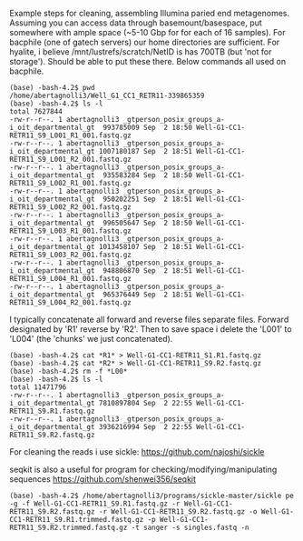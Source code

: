 Example steps for cleaning, assembling Illumina paried end metagenomes.
Assuming you can access data through basemount/basespace, put somewhere with ample space (~5-10 Gbp for for each of 16 samples). 
For bacphile (one of gatech servers) our home directories are sufficient. 
For hyalite, i believe /mnt/lustrefs/scratch/NetID is has 700TB (but 'not for storage'). Should be able to put these there.
Below commands all used on bacphile.
```
(base) -bash-4.2$ pwd
/home/abertagnolli3/Well_G1_CC1_RETR11-339865359
(base) -bash-4.2$ ls -l
total 7627844
-rw-r--r--. 1 abertagnolli3 _gtperson_posix_groups_a-i_oit_departmental_gt  993785009 Sep  2 18:50 Well-G1-CC1-RETR11_S9_L001_R1_001.fastq.gz
-rw-r--r--. 1 abertagnolli3 _gtperson_posix_groups_a-i_oit_departmental_gt 1007180187 Sep  2 18:51 Well-G1-CC1-RETR11_S9_L001_R2_001.fastq.gz
-rw-r--r--. 1 abertagnolli3 _gtperson_posix_groups_a-i_oit_departmental_gt  935583284 Sep  2 18:50 Well-G1-CC1-RETR11_S9_L002_R1_001.fastq.gz
-rw-r--r--. 1 abertagnolli3 _gtperson_posix_groups_a-i_oit_departmental_gt  950202251 Sep  2 18:51 Well-G1-CC1-RETR11_S9_L002_R2_001.fastq.gz
-rw-r--r--. 1 abertagnolli3 _gtperson_posix_groups_a-i_oit_departmental_gt  996505647 Sep  2 18:50 Well-G1-CC1-RETR11_S9_L003_R1_001.fastq.gz
-rw-r--r--. 1 abertagnolli3 _gtperson_posix_groups_a-i_oit_departmental_gt 1013458107 Sep  2 18:51 Well-G1-CC1-RETR11_S9_L003_R2_001.fastq.gz
-rw-r--r--. 1 abertagnolli3 _gtperson_posix_groups_a-i_oit_departmental_gt  948806870 Sep  2 18:51 Well-G1-CC1-RETR11_S9_L004_R1_001.fastq.gz
-rw-r--r--. 1 abertagnolli3 _gtperson_posix_groups_a-i_oit_departmental_gt  965376449 Sep  2 18:51 Well-G1-CC1-RETR11_S9_L004_R2_001.fastq.gz

```
I typically concatenate all forward and reverse files separate files. Forward designated by 'R1' reverse by 'R2'.
Then to save space i delete the 'L001' to 'L004' (the 'chunks' we just concatenated).
```
(base) -bash-4.2$ cat *R1* > Well-G1-CC1-RETR11_S1.R1.fastq.gz
(base) -bash-4.2$ cat *R2* > Well-G1-CC1-RETR11_S9.R2.fastq.gz
(base) -bash-4.2$ rm -f *L00*
(base) -bash-4.2$ ls -l
total 11471796
-rw-r--r--. 1 abertagnolli3 _gtperson_posix_groups_a-i_oit_departmental_gt 7810897804 Sep  2 22:55 Well-G1-CC1-RETR11_S9.R1.fastq.gz
-rw-r--r--. 1 abertagnolli3 _gtperson_posix_groups_a-i_oit_departmental_gt 3936216994 Sep  2 22:55 Well-G1-CC1-RETR11_S9.R2.fastq.gz
```
For cleaning the reads i use sickle:
https://github.com/najoshi/sickle

seqkit is also a useful for program for checking/modifying/manipulating sequences
https://github.com/shenwei356/seqkit
```
(base) -bash-4.2$ /home/abertagnolli3/programs/sickle-master/sickle pe -g -f Well-G1-CC1-RETR11_S9.R1.fastq.gz -r Well-G1-CC1-RETR11_S9.R2.fastq.gz -r Well-G1-CC1-RETR11_S9.R2.fastq.gz -o Well-G1-CC1-RETR11_S9.R1.trimmed.fastq.gz -p Well-G1-CC1-RETR11_S9.R2.trimmed.fastq.gz -t sanger -s singles.fastq -n
```
